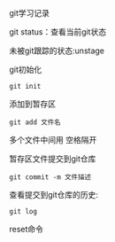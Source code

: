 git学习记录

git status：查看当前git状态

未被git跟踪的状态:unstage

git初始化

```
git init
```

添加到暂存区

```
git add 文件名
```

多个文件中间用 空格隔开

暂存区文件提交到git仓库

```
git commit -m 文件描述
```

查看提交到git仓库的历史:
```
git log
```

reset命令


